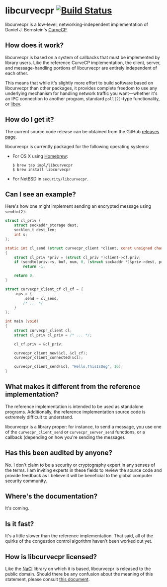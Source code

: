 # libcurvecpr [![Build Status](https://travis-ci.org/impl/libcurvecpr.png)](https://travis-ci.org/impl/libcurvecpr)

libcurvecpr is a low-level, networking-independent implementation of Daniel J. Bernstein's [CurveCP](http://curvecp.org/).

## How does it work?

libcurvecpr is based on a system of callbacks that must be implemented by library users. Like the reference CurveCP implementation, the client, server, and message-handling portions of libcurvecpr are entirely independent of each other.

This means that while it's slightly more effort to build software based on libcurvecpr than other packages, it provides complete freedom to use any underlying mechanism for handling network traffic you want&mdash;whether it's an IPC connection to another program, standard `poll(2)`-type functionality, or [libev](http://software.schmorp.de/pkg/libev.html).

## How do I get it?

The current source code release can be obtained from the GitHub [releases page](https://github.com/impl/libcurvecpr/releases).

libcurvecpr is currently packaged for the following operating systems:

* For OS X using [Homebrew](https://github.com/mxcl/homebrew):

  ```
  $ brew tap impl/libcurvecpr
  $ brew install libcurvecpr
  ```

* For NetBSD in `security/libcurvecpr`.

## Can I see an example?

Here's how one might implement sending an encrypted message using `sendto(2)`:

```c
struct cl_priv {
    struct sockaddr_storage dest;
    socklen_t dest_len;
    int s;
};

static int cl_send (struct curvecpr_client *client, const unsigned char *buf, size_t num)
{
    struct cl_priv *priv = (struct cl_priv *)client->cf.priv;
    if (sendto(priv->s, buf, num, 0, (struct sockaddr *)&priv->dest, priv->dest_len) != num)
        return -1;

    return 0;
}

struct curvecpr_client_cf cl_cf = {
    .ops = {
        .send = cl_send,
        /* ... */
    }
};

int main (void)
{
    struct curvecpr_client cl;
    struct cl_priv cl_priv = /* ... */;

    cl_cf.priv = &cl_priv;

    curvecpr_client_new(&cl, &cl_cf);
    curvecpr_client_connected(&cl);

    curvecpr_client_send(&cl, "Hello,ThisIsDog", 16);
}
```

## What makes it different from the reference implementation?

The reference implementation is intended to be used as standalone programs. Additionally, the reference implementation source code is extremely difficult to understand.

libcurvecpr is a library proper: for instance, to send a message, you use one of the `curvecpr_client_send` or `curvecpr_server_send` functions, or a callback (depending on how you're sending the message).

## Has this been audited by anyone?

No. I don't claim to be a security or cryptography expert in any senses of the terms. I am inviting experts in these fields to review the source code and provide feedback as I believe it will be beneficial to the global computer security community.

## Where's the documentation?

It's coming.

## Is it fast?

It's a little slower than the reference implementation. That said, all of the quirks of the congestion control algorithm haven't been worked out yet.

## How is libcurvecpr licensed?

Like the [NaCl](http://nacl.cr.yp.to/) library on which it is based, libcurvecpr is released to the public domain. Should there be any confusion about the meaning of this statement, please consult [this document](http://creativecommons.org/publicdomain/zero/1.0/).
